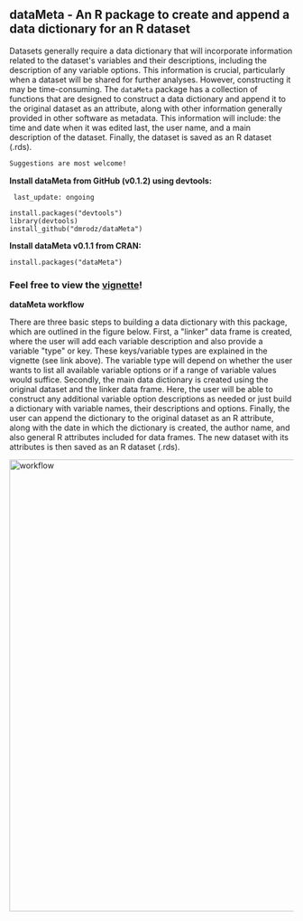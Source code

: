 ## dataMeta - An R package to create and append a data dictionary for an R dataset  

Datasets generally require a data dictionary that will incorporate information related to the dataset's variables and their descriptions, including the description of any variable options. This information is crucial, particularly when a dataset will be shared for further analyses. However, constructing it may be time-consuming. The `dataMeta` package has a collection of functions that are designed to construct a data dictionary and append it to the original dataset as an attribute, along with other information generally provided in other software as metadata. This information will include: the time and date when it was edited last, the user name, and a main description of the dataset. Finally, the dataset is saved as an R dataset (.rds).

```diff
Suggestions are most welcome!
```

<b>Install dataMeta from GitHub (v0.1.2) using devtools:</b>  
  
     last_update: ongoing
```
install.packages("devtools")
library(devtools)
install_github("dmrodz/dataMeta")
```

<b>Install dataMeta v0.1.1 from CRAN:</b>  

```
install.packages("dataMeta")
```  

### Feel free to view the [vignette](http://htmlpreview.github.io/?https://github.com/dmrodz/dataMeta/blob/master/inst/doc/dataMeta_Vignette.html)!  
  
<b> dataMeta workflow </b>
  
There are three basic steps to building a data dictionary with this package, which are outlined in the figure below. First, a "linker" data frame is created, where the user will add each variable description and also provide a variable "type" or key. These keys/variable types are explained in the vignette (see link above). The variable type will depend on whether the user wants to list all available variable options or if a range of variable values would suffice. Secondly, the main data dictionary is created using the original dataset and the linker data frame. Here, the user will be able to construct any additional variable option descriptions as needed or just build a dictionary with variable names, their descriptions and options. Finally, the user can append the dictionary to the original dataset as an R attribute, along with the date in which the dictionary is created, the author name, and also general R attributes included for data frames.  The new dataset with its attributes is then saved as an R dataset (.rds).  
  
<img src="https://cloud.githubusercontent.com/assets/7705604/25310374/53acb5a8-27b9-11e7-8d74-78018d7e2629.jpg" alt="workflow" width="800" align="auto"></p>

